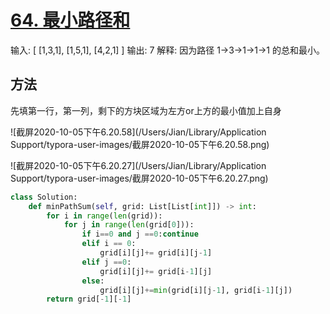 # [64. 最小路径和](https://leetcode-cn.com/problems/minimum-path-sum/)

输入:
[
  [1,3,1],
  [1,5,1],
  [4,2,1]
]
输出: 7
解释: 因为路径 1→3→1→1→1 的总和最小。



## 方法

先填第一行，第一列，剩下的方块区域为左方or上方的最小值加上自身

![截屏2020-10-05下午6.20.58](/Users/Jian/Library/Application Support/typora-user-images/截屏2020-10-05下午6.20.58.png)

![截屏2020-10-05下午6.20.27](/Users/Jian/Library/Application Support/typora-user-images/截屏2020-10-05下午6.20.27.png)

```python
class Solution:
    def minPathSum(self, grid: List[List[int]]) -> int:
        for i in range(len(grid)):
            for j in range(len(grid[0])):
                if i==0 and j ==0:continue
                elif i == 0:
                    grid[i][j]+= grid[i][j-1]
                elif j ==0:
                    grid[i][j]+= grid[i-1][j]
                else:
                    grid[i][j]+=min(grid[i][j-1], grid[i-1][j])
        return grid[-1][-1]
```

